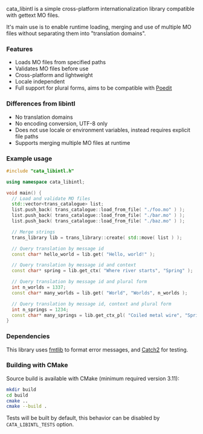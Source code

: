 cata_libintl is a simple cross-platform internationalization library compatible with gettext MO files.

It's main use is to enable runtime loading, merging and use of multiple MO files without separating them into "translation domains".

### Features
* Loads MO files from specified paths
* Validates MO files before use
* Cross-platform and lightweight
* Locale independent
* Full support for plural forms, aims to be compatible with [Poedit](https://poedit.net/)

### Differences from libintl
* No translation domains
* No encoding conversion, UTF-8 only
* Does not use locale or environment variables, instead requires explicit file paths
* Supports merging multiple MO files at runtime


### Example usage

```cpp
#include "cata_libintl.h"

using namespace cata_libintl;

void main() {
  // Load and validate MO files
  std::vector<trans_catalogue> list;
  list.push_back( trans_catalogue::load_from_file( "./foo.mo" ) );
  list.push_back( trans_catalogue::load_from_file( "./bar.mo" ) );
  list.push_back( trans_catalogue::load_from_file( "./baz.mo" ) );

  // Merge strings
  trans_library lib = trans_library::create( std::move( list ) );

  // Query translation by message id
  const char* hello_world = lib.get( "Hello, world!" );

  // Query translation by message id and context
  const char* spring = lib.get_ctx( "Where river starts", "Spring" );

  // Query translation by message id and plural form
  int n_worlds = 1337;
  const char* many_worlds = lib.get( "World", "Worlds", n_worlds );

  // Query translation by message id, context and plural form
  int n_springs = 1234;
  const char* many_springs = lib.get_ctx_pl( "Coiled metal wire", "Spring", "Springs", n_springs );
}
```

### Dependencies
This library uses [fmtlib](https://github.com/fmtlib/fmt) to format error messages, and [Catch2](https://github.com/catchorg/Catch2) for testing.

### Building with CMake
Source build is available with CMake (minimum required version 3.11):
```sh
mkdir build
cd build
cmake ..
cmake --build .
```
Tests will be built by default, this behavior can be disabled by `CATA_LIBINTL_TESTS` option.

